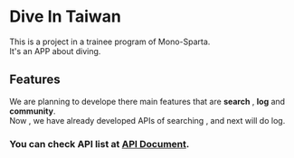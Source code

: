 # Dive In Taiwan
  This is a project in a trainee program of Mono-Sparta.  
  It's an APP about diving.

## Features
  We are planning to develope there main features that are **search** , **log** and **community**.  
  Now , we have already developed APIs of searching , and next will do log. 
### You can check API list at [API Document](https://divingapi.docs.apiary.io/#).
